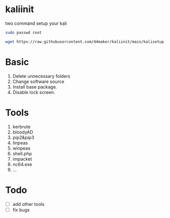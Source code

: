 # kaliinit
two command setup your kali
```bash
sudo passwd root
```
```bash
wget https://raw.githubusercontent.com/44maker/kaliinit/main/kalisetup.sh && chmod +x kalisetup.sh && bash kalisetup.sh
```
# Basic 
1. Delete unnecessary folders
2. Change software source
3. Install base package.
4. Disable lock screen.

# Tools
1. kerbrute
2. bloodyAD
3. pip2&pip3
4. linpeas
5. winpeas
6. shell.php
7. impacket
8. nc64.exe
9. ...

# Todo
- [ ] add other tools
- [ ] fix bugs
